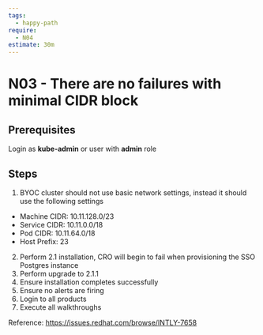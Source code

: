 ```yaml
---
tags:
  - happy-path
require:
  - N04
estimate: 30m
---
```


# N03 - There are no failures with minimal CIDR block

## Prerequisites

Login as **kube-admin** or user with **admin** role

## Steps

1. BYOC cluster should not use basic network settings, instead it should use the following settings

- Machine CIDR: 10.11.128.0/23
- Service CIDR: 10.11.0.0/18
- Pod CIDR: 10.11.64.0/18
- Host Prefix: 23

2. Perform 2.1 installation, CRO will begin to fail when provisioning the SSO Postgres instance
3. Perform upgrade to 2.1.1
4. Ensure installation completes successfully
5. Ensure no alerts are firing
6. Login to all products
7. Execute all walkthroughs

Reference: https://issues.redhat.com/browse/INTLY-7658
